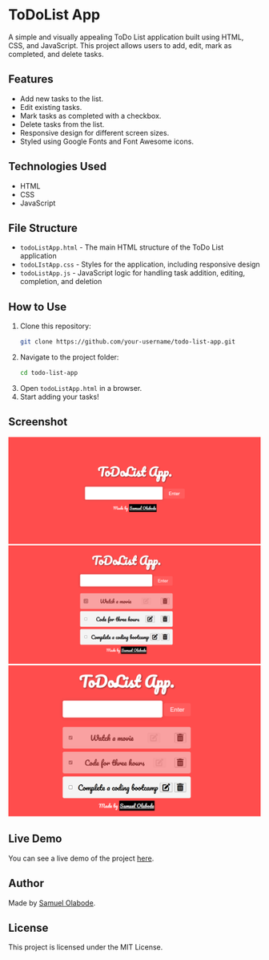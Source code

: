 # ToDoList App

A simple and visually appealing ToDo List application built using HTML, CSS, and JavaScript. This project allows users to add, edit, mark as completed, and delete tasks.

## Features
- Add new tasks to the list.
- Edit existing tasks.
- Mark tasks as completed with a checkbox.
- Delete tasks from the list.
- Responsive design for different screen sizes.
- Styled using Google Fonts and Font Awesome icons.

## Technologies Used
- HTML
- CSS
- JavaScript

## File Structure
- `todoListApp.html` - The main HTML structure of the ToDo List application
- `todoLIstApp.css` - Styles for the application, including responsive design
- `todoListApp.js` - JavaScript logic for handling task addition, editing, completion, and deletion

## How to Use
1. Clone this repository:
   ```bash
   git clone https://github.com/your-username/todo-list-app.git
   ```
2. Navigate to the project folder:
   ```bash
   cd todo-list-app
   ```
3. Open `todoListApp.html` in a browser.
4. Start adding your tasks!

## Screenshot  
<img src="Images/todoList Initial.png"/>
<img src="Images/todoList complete.png"/>
<img src="Images/todoList complete 2.png"/>

## Live Demo
You can see a live demo of the project [here](#).

## Author
Made by [Samuel Olabode](https://github.com/devOlabode).

## License
This project is licensed under the MIT License.

